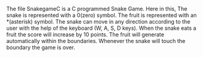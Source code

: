 The file SnakegameC is a C programmed Snake Game.
Here in this,
  The snake is represented with a 0(zero) symbol.
  The fruit is represented with an *(asterisk) symbol.
  The snake can move in any direction according to the user with the help of the keyboard (W, A, S, D keys).
  When the snake eats a fruit the score will increase by 10 points.
  The fruit will generate automatically within the boundaries.
  Whenever the snake will touch the boundary the game is over.
  
